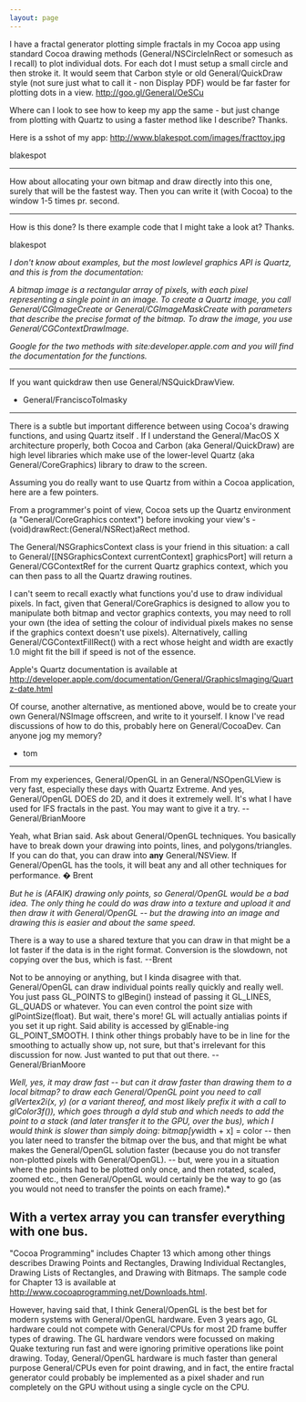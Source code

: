 ```yaml
---
layout: page
---
```


 

I have a fractal generator plotting simple fractals in my Cocoa app using standard Cocoa drawing methods (General/NSCircleInRect or somesuch as I recall) to plot individual dots.  For each dot I must setup a small circle and then stroke it.  It would seem that Carbon style or old General/QuickDraw style (not sure just what to call it - non Display PDF) would be far faster for plotting dots in a view.   http://goo.gl/General/OeSCu

Where can I look to see how to keep my app the same - but just change from plotting with Quartz to using a faster method like I describe?  Thanks.

Here is a sshot of my app:   http://www.blakespot.com/images/fracttoy.jpg

blakespot

----

How about allocating your own bitmap and draw directly into this one, surely that will be the fastest way. Then you can write it (with Cocoa) to the window 1-5 times pr. second.

----

How is this done?  Is there example code that I might take a look at?  Thanks.

blakespot

*I don't know about examples, but the most lowlevel graphics API is Quartz, and this is from the documentation:*

*A bitmap image is a rectangular array of pixels, with each pixel representing a single point in an image. To create a Quartz image, you call General/CGImageCreate or General/CGImageMaskCreate with parameters that describe the precise format of the bitmap. To draw the image, you use General/CGContextDrawImage.*

*Google for the two methods with site:developer.apple.com and you will find the documentation for the functions.*

----

If you want quickdraw then use General/NSQuickDrawView.

- General/FranciscoTolmasky

----

There is a subtle but important difference between using Cocoa's drawing functions, and using Quartz itself . If I understand the General/MacOS X architecture properly, both Cocoa and Carbon (aka General/QuickDraw) are high level libraries which make use of the lower-level Quartz (aka General/CoreGraphics) library to draw to the screen.

Assuming you do really want to use Quartz from within a Cocoa application, here are a few pointers.

From a programmer's point of view, Cocoa sets up the Quartz environment (a "General/CoreGraphics context") before invoking your view's     -(void)drawRect:(General/NSRect)aRect method.

The General/NSGraphicsContext class is your friend in this situation: a call to     General/[[NSGraphicsContext currentContext] graphicsPort] will return a General/CGContextRef for the current Quartz graphics context, which you can then pass to all the Quartz drawing routines.

I can't seem to recall exactly what functions you'd use to draw individual pixels. In fact, given that General/CoreGraphics is designed to allow you to manipulate both bitmap and vector graphics contexts, you may need to roll your own (the idea of setting the colour of individual pixels makes no sense if the graphics context doesn't use pixels). Alternatively, calling General/CGContextFillRect() with a rect whose height and width are exactly 1.0 might fit the bill if speed is not of the essence.

Apple's Quartz documentation is available at http://developer.apple.com/documentation/General/GraphicsImaging/Quartz-date.html

Of course, another alternative, as mentioned above, would be to create your own General/NSImage offscreen, and write to it yourself. I know I've read discussions of how to do this, probably here on General/CocoaDev. Can anyone jog my memory?

- tom

----

From my experiences, General/OpenGL in an General/NSOpenGLView is very fast, especially these days with Quartz Extreme.  And yes, General/OpenGL DOES do 2D, and it does it extremely well.  It's what I have used for IFS fractals in the past.  You may want to give it a try.  -- General/BrianMoore

Yeah, what Brian said. Ask about General/OpenGL techniques. You basically have to break down your drawing into points, lines, and polygons/triangles. If you can do that, you can draw into **any** General/NSView. If General/OpenGL has the tools, it will beat any and all other techniques for performance. � Brent

*But he is (AFAIK) drawing only points, so General/OpenGL would be a bad idea. The only thing he could do was draw into a texture and upload it and then draw it with General/OpenGL -- but the drawing into an image and drawing this is easier and about the same speed.*

There is a way to use a shared texture that you can draw in that might be a lot faster if the data is in the right format. Conversion is the slowdown, not copying over the bus, which is fast. --Brent

Not to be annoying or anything, but I kinda disagree with that.  General/OpenGL can draw individual points really quickly and really well.  You just pass GL_POINTS to glBegin() instead of passing it GL_LINES, GL_QUADS or whatever.  You can even control the point size with glPointSize(float).  But wait, there's more!  GL will actually antialias points if you set it up right.  Said ability is accessed by glEnable-ing GL_POINT_SMOOTH.  I think other things probably have to be in line for the smoothing to actually show up, not sure, but that's irrelevant for this discussion for now.  Just wanted to put that out there.  -- General/BrianMoore

*Well, yes, it may draw fast -- but can it draw faster than drawing them to a local bitmap? to draw each General/OpenGL point you need to call     glVertex2i(x, y) (or a variant thereof, and most likely prefix it with a call to     glColor3f()), which goes through a dyld stub and which needs to add the point to a stack (and later transfer it to the GPU, over the bus), which I would think is slower than simply doing:     bitmap[y*width + x] = color -- then you later need to transfer the bitmap over the bus, and that might be what makes the General/OpenGL solution faster (because you do not transfer non-plotted pixels with General/OpenGL). -- but, were you in a situation where the points had to be plotted only once, and then rotated, scaled, zoomed etc., then General/OpenGL would certainly be the way to go (as you would not need to transfer the points on each frame).*

With a vertex array you can transfer everything with one bus.
----
"Cocoa Programming" includes Chapter 13 which among other things describes Drawing Points and Rectangles, Drawing Individual Rectangles, Drawing Lists of Rectangles, and Drawing with Bitmaps.  The sample code for Chapter 13 is available at http://www.cocoaprogramming.net/Downloads.html.

However, having said that, I think General/OpenGL is the best bet for modern systems with General/OpenGL hardware.  Even 3 years ago, GL hardware could not compete with General/CPUs for most 2D frame buffer types of drawing.  The GL hardware vendors were focussed on making Quake texturing run fast and were ignoring primitive operations like point drawing.  Today, General/OpenGL hardware is much faster than general purpose General/CPUs even for point drawing, and in fact, the entire fractal generator could probably be implemented as a pixel shader and run completely on the GPU without using a single cycle on the CPU.